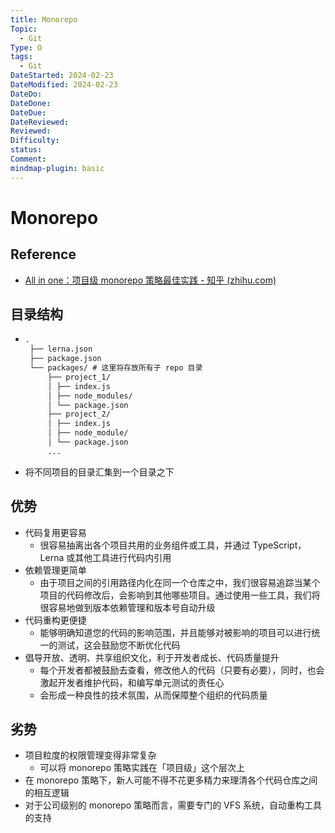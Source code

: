 ```yaml
---
title: Monorepo
Topic:
  - Git
Type: O
tags:
  - Git
DateStarted: 2024-02-23
DateModified: 2024-02-23
DateDo:
DateDone:
DateDue:
DateReviewed:
Reviewed:
Difficulty:
status:
Comment:
mindmap-plugin: basic
---
```


# Monorepo

## Reference

- [All in one：项目级 monorepo 策略最佳实践 - 知乎 (zhihu.com)](https://zhuanlan.zhihu.com/p/348898271)

## 目录结构

- ```md
  .
   ├── lerna.json
   ├── package.json
   └── packages/ # 这里将存放所有子 repo 目录
       ├── project_1/
       │ ├── index.js
       │ ├── node_modules/
       │ └── package.json
       ├── project_2/
       │ ├── index.js
       │ ├── node_module/
       │ └── package.json
       ...
  ```

- 将不同项目的目录汇集到一个目录之下

## 优势

- 代码复用更容易
  - 很容易抽离出各个项目共用的业务组件或工具，并通过 TypeScript，Lerna 或其他工具进行代码内引用
- 依赖管理更简单
  - 由于项目之间的引用路径内化在同一个仓库之中，我们很容易追踪当某个项目的代码修改后，会影响到其他哪些项目。通过使用一些工具，我们将很容易地做到版本依赖管理和版本号自动升级
- 代码重构更便捷
  - 能够明确知道您的代码的影响范围，并且能够对被影响的项目可以进行统一的测试，这会鼓励您不断优化代码
- 倡导开放、透明、共享组织文化，利于开发者成长、代码质量提升
  - 每个开发者都被鼓励去查看，修改他人的代码（只要有必要），同时，也会激起开发者维护代码，和编写单元测试的责任心
  - 会形成一种良性的技术氛围，从而保障整个组织的代码质量

## 劣势

- 项目粒度的权限管理变得非常复杂
  - 可以将 monorepo 策略实践在「项目级」这个层次上
- 在 monorepo 策略下，新人可能不得不花更多精力来理清各个代码仓库之间的相互逻辑
- 对于公司级别的 monorepo 策略而言，需要专门的 VFS 系统，自动重构工具的支持
